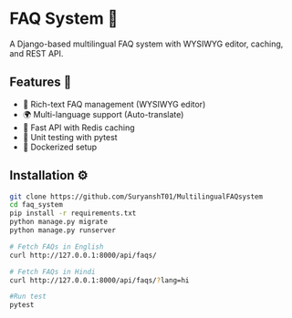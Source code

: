 # FAQ System 📖
A Django-based multilingual FAQ system with WYSIWYG editor, caching, and REST API.

## Features 🚀
- 📄 Rich-text FAQ management (WYSIWYG editor)
- 🌍 Multi-language support (Auto-translate)
- 🚀 Fast API with Redis caching
- 🧪 Unit testing with pytest
- 🐳 Dockerized setup

## Installation ⚙️
```sh
git clone https://github.com/SuryanshT01/MultilingualFAQsystem
cd faq_system
pip install -r requirements.txt
python manage.py migrate
python manage.py runserver

# Fetch FAQs in English
curl http://127.0.0.1:8000/api/faqs/

# Fetch FAQs in Hindi
curl http://127.0.0.1:8000/api/faqs/?lang=hi

#Run test 
pytest

